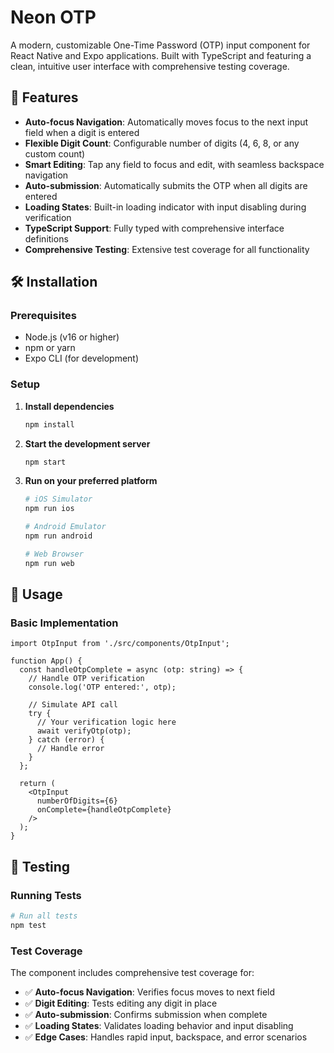 # Neon OTP

A modern, customizable One-Time Password (OTP) input component for React Native and Expo applications. Built with TypeScript and featuring a clean, intuitive user interface with comprehensive testing coverage.

## 🚀 Features

- **Auto-focus Navigation**: Automatically moves focus to the next input field when a digit is entered
- **Flexible Digit Count**: Configurable number of digits (4, 6, 8, or any custom count)
- **Smart Editing**: Tap any field to focus and edit, with seamless backspace navigation
- **Auto-submission**: Automatically submits the OTP when all digits are entered
- **Loading States**: Built-in loading indicator with input disabling during verification
- **TypeScript Support**: Fully typed with comprehensive interface definitions
- **Comprehensive Testing**: Extensive test coverage for all functionality

## 🛠️ Installation

### Prerequisites

- Node.js (v16 or higher)
- npm or yarn
- Expo CLI (for development)

### Setup

1. **Install dependencies**
   ```bash
   npm install
   ```

2. **Start the development server**
   ```bash
   npm start
   ```

3. **Run on your preferred platform**
   ```bash
   # iOS Simulator
   npm run ios
   
   # Android Emulator
   npm run android
   
   # Web Browser
   npm run web
   ```

## 📖 Usage

### Basic Implementation

```tsx
import OtpInput from './src/components/OtpInput';

function App() {
  const handleOtpComplete = async (otp: string) => {
    // Handle OTP verification
    console.log('OTP entered:', otp);
    
    // Simulate API call
    try {
      // Your verification logic here
      await verifyOtp(otp);
    } catch (error) {
      // Handle error
    }
  };

  return (
    <OtpInput
      numberOfDigits={6}
      onComplete={handleOtpComplete}
    />
  );
}
```

## 🧪 Testing

### Running Tests

```bash
# Run all tests
npm test
```

### Test Coverage

The component includes comprehensive test coverage for:

- ✅ **Auto-focus Navigation**: Verifies focus moves to next field
- ✅ **Digit Editing**: Tests editing any digit in place
- ✅ **Auto-submission**: Confirms submission when complete
- ✅ **Loading States**: Validates loading behavior and input disabling
- ✅ **Edge Cases**: Handles rapid input, backspace, and error scenarios
